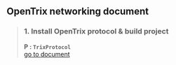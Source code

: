 ## OpenTrix networking document

> ### 1. Install OpenTrix protocol & build project
> **P : `TrixProtocol`**  
> [go to document](TrixProtocolSetup1.md)

